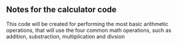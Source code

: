 ## Notes for the calculator code
This code will be created for performing the most basic arithmetic operations, that will use the four common math operations, such as addition, substraction, multiplication and divsion
